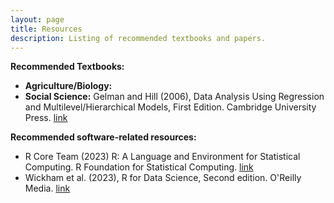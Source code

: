 ```yaml
---
layout: page
title: Resources
description: Listing of recommended textbooks and papers.
---
```


**Recommended Textbooks:**
- **Agriculture/Biology:** 
- **Social Science:** Gelman and Hill (2006), Data Analysis Using Regression and Multilevel/Hierarchical Models, First Edition. Cambridge University Press. [link](https://www.amazon.com/Analysis-Regression-Multilevel-Hierarchical-Models/dp/052168689X/ref=pd_lpo_sccl_3/131-3172861-4727912?pd_rd_w=mjiqJ&content-id=amzn1.sym.4c8c52db-06f8-4e42-8e56-912796f2ea6c&pf_rd_p=4c8c52db-06f8-4e42-8e56-912796f2ea6c&pf_rd_r=G0DJKJDQA9GM5S2RABKA&pd_rd_wg=Apa9i&pd_rd_r=e8be25f9-32fa-442e-a7e6-e51f94e5d229&pd_rd_i=052168689X&psc=1)

**Recommended software-related resources:**
- R Core Team (2023) R: A Language and Environment for Statistical Computing. R Foundation for Statistical Computing. [link](https://cran.r-project.org/)
- Wickham et al. (2023), R for Data Science, Second edition. O'Reilly Media. [link](https://r4ds.hadley.nz/)
